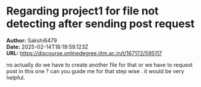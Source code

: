 # Regarding project1 for file not detecting after sending post request

**Author:** Sakshi6479  
**Date:** 2025-02-14T18:19:59.123Z  
**URL:** https://discourse.onlinedegree.iitm.ac.in/t/167172/595117

no actually do we have to create another file for that or we have to request post in this one ? can you guide me for that step wise . it would be very helpful.
